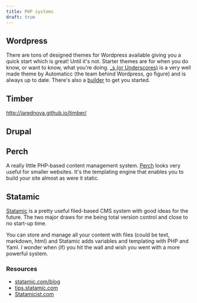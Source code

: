 ```yaml
---
title: PHP systems
draft: true
---
```


## Wordpress

There are tons of designed themes for Wordpress available giving you a quick start which is great! Until it's not. Starter themes are for when you do know, or want to know, what you're doing. [_s (or Underscores)](https://github.com/automattic/_s) is a very well made theme by Automaticc (the team behind Wordpress, go figure) and is always up to date. There's also a [builder](http://underscores.me/) to get you started.

## Timber

http://jarednova.github.io/timber/

## Drupal

## Perch

A really little PHP-based content management system. [Perch](http://grabaperch.com/) looks very useful for smaller websites. It's the templating engine that enables you to build your site almost as were it static.

## Statamic

[Statamic](http://statamic.com/) is a pretty useful filed-based CMS system with good ideas for the future. The two major draws for me being total version control and close to no start-up time.

You can store and manage all your content with files (could be text, markdown, html) and Statamic adds variables and templating with PHP and Yaml. I wonder when (if) you hit the wall and wish you went with a more powerful system.

### Resources

- [statamic.com/blog](http://statamic.com/blog)
- [tips.statamic.com](http://tips.statamic.com/)
- [Statamicist.com](http://statamicist.com/)
